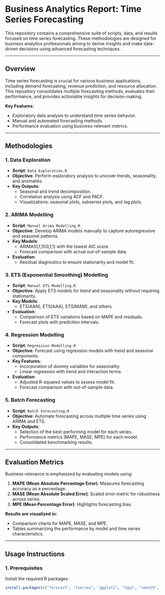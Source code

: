 # Business Analytics Report: Time Series Forecasting

This repository contains a comprehensive suite of scripts, data, and results focused on time series forecasting. These methodologies are designed for business analytics professionals aiming to derive insights and make data-driven decisions using advanced forecasting techniques.

---

## **Overview**

Time series forecasting is crucial for various business applications, including demand forecasting, revenue prediction, and resource allocation. This repository consolidates multiple forecasting methods, evaluates their performance, and provides actionable insights for decision-making.

**Key Features:**
- Exploratory data analysis to understand time series behavior.
- Manual and automated forecasting methods.
- Performance evaluation using business-relevant metrics.

---

## **Methodologies**

### **1. Data Exploration**
- **Script**: `Data Exploration.R`
- **Objective**: Perform exploratory analysis to uncover trends, seasonality, and anomalies.
- **Key Outputs**:
  - Seasonal and trend decomposition.
  - Correlation analysis using ACF and PACF.
  - Visualizations: seasonal plots, subseries plots, and lag plots.

### **2. ARIMA Modelling**
- **Script**: `Manual Arima Modelling.R`
- **Objective**: Develop ARIMA models manually to capture autoregressive and seasonal patterns.
- **Key Models**:
  - ARIMA(0,1,1)(0,1,1) with the lowest AIC score.
  - Forecast comparison with actual out-of-sample data.
- **Evaluation**:
  - Residual diagnostics to ensure stationarity and model fit.

### **3. ETS (Exponential Smoothing) Modelling**
- **Script**: `Manual ETS Modelling.R`
- **Objective**: Apply ETS models for trend and seasonality without requiring stationarity.
- **Key Models**:
  - ETS(AAN), ETS(AAA), ETS(MAM), and others.
- **Evaluation**:
  - Comparison of ETS variations based on MAPE and residuals.
  - Forecast plots with prediction intervals.

### **4. Regression Modelling**
- **Script**: `Regression Modelling.R`
- **Objective**: Forecast using regression models with trend and seasonal components.
- **Key Features**:
  - Incorporation of dummy variables for seasonality.
  - Linear regression with trend and interaction terms.
- **Evaluation**:
  - Adjusted R-squared values to assess model fit.
  - Forecast comparison with out-of-sample data.

### **5. Batch Forecasting**
- **Script**: `Batch Forecasting.R`
- **Objective**: Automate forecasting across multiple time series using ARIMA and ETS.
- **Key Outputs**:
  - Selection of the best-performing model for each series.
  - Performance metrics (MAPE, MASE, MPE) for each model.
  - Consolidated benchmarking results.

---

## **Evaluation Metrics**

Business relevance is emphasized by evaluating models using:

1. **MAPE (Mean Absolute Percentage Error)**: Measures forecasting accuracy as a percentage.
2. **MASE (Mean Absolute Scaled Error)**: Scaled error metric for robustness across series.
3. **MPE (Mean Percentage Error)**: Highlights forecasting bias.

**Results are visualized in:**
- Comparison charts for MAPE, MASE, and MPE.
- Tables summarizing the performance by model and time series characteristics.

---

## **Usage Instructions**

### **1. Prerequisites**
Install the required R packages:
```R
install.packages(c("forecast", "tseries", "ggplot2", "fpp2", "smooth", "dplyr", "openxlsx"))
